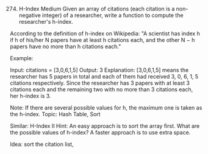274. H-Index
Medium
Given an array of citations (each citation is a non-negative integer) of a researcher, write a function to compute the researcher's h-index.

According to the definition of h-index on Wikipedia: "A scientist has index h if h of his/her N papers have at least h citations each, and the other N − h papers have no more than h citations each."

Example:

Input: citations = [3,0,6,1,5]
Output: 3 
Explanation: [3,0,6,1,5] means the researcher has 5 papers in total and each of them had received 3, 0, 6, 1, 5 citations respectively. Since the researcher has 3 papers with at least 3 citations each and the remaining two with no more than 3 citations each, her h-index is 3.

Note: If there are several possible values for h, the maximum one is taken as the h-index.
Topic: Hash Table, Sort

Similar: 
H-Index II
Hint:
An easy approach is to sort the array first.
What are the possible values of h-index?
A faster approach is to use extra space.

Idea: sort the citation list, 
